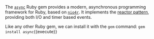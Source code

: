 The [`async`](https://github.com/socketry/async) Ruby gem provides a modern, asynchronous programming framework for Ruby, based on [`nio4r`](https://github.com/socketry/nio4r). It implements the [reactor pattern](https://en.wikipedia.org/wiki/Reactor_pattern), providing both I/O and timer based events.

Like any other Ruby gem, we can install it with the `gem` command: `gem install async`{{execute}}